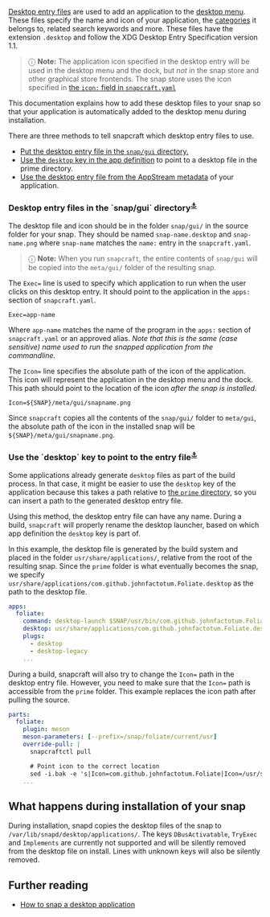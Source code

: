[Desktop entry files](https://specifications.freedesktop.org/desktop-entry-spec/desktop-entry-spec-latest.html#introduction) are used to add an application to the [desktop menu](https://en.wikipedia.org/wiki/Start_menu). These files specify the name and icon of your application, the [categories](https://specifications.freedesktop.org/menu-spec/latest/apa.html) it belongs to, related search keywords and more. These files have the extension `.desktop` and follow the XDG Desktop Entry Specification version 1.1.

> ⓘ **Note:**  The application icon specified in the desktop entry will be used in the desktop menu and the dock, but *not* in the snap store and other graphical store frontends. The snap store uses the icon specified in [the `icon:` field in `snapcraft.yaml`](/t/snapcraft-top-level-metadata/8334#heading--icon)

This documentation explains how to add these desktop files to your snap so that your application is automatically added to the desktop menu during installation.

There are three methods to tell snapcraft which desktop entry files to use.

- [Put the desktop entry file in the `snap/gui` directory.](#heading--snap-gui)
- [Use the `desktop` key in the app definition](#heading--desktop-key) to point to a desktop file in the prime directory.
- [Use the desktop entry file from the AppStream metadata](/t/using-external-metadata/4642#heading--appstream) of your application.

<h3 id='heading--snap-gui'>Desktop entry files in the `snap/gui` directory<sup><a href=#heading--snap-gui>⚓</a></sup></h3>

The desktop file and icon should be in the folder `snap/gui/` in the source folder for your snap. They should be named `snap-name.desktop` and `snap-name.png` where `snap-name` matches the `name:` entry in the `snapcraft.yaml`.

> ⓘ **Note:** When you run `snapcraft`, the entire contents of `snap/gui` will be copied into the `meta/gui/` folder of the resulting snap.

The `Exec=` line is used to specify which application to run when the user clicks on this desktop entry. It should point to the application in the `apps:` section of `snapcraft.yaml`.

```
Exec=app-name
```

Where `app-name` matches the name of the program in the `apps:` section of `snapcraft.yaml` or an approved alias. *Note that this is the same (case sensitive) name used to run the snapped application from the commandline.*

The `Icon=` line specifies the absolute path of the icon of the application. This icon will represent the application in the desktop menu and the dock. This path should point to the location of the icon *after the snap is installed*.

```
Icon=${SNAP}/meta/gui/snapname.png
```

Since `snapcraft` copies all the contents of the `snap/gui/` folder to `meta/gui`, the absolute path of the icon in the installed snap will be `${SNAP}/meta/gui/snapname.png`.

<h3 id='heading--desktop-key'>Use the `desktop` key to point to the entry file<sup><a href=#heading--desktop-key>⚓</a></sup></h3>

Some applications already generate `desktop` files as part of the build process. In that case, it might be easier to use the `desktop` key of the application because this takes a path relative to [the `prime` directory](https://forum.snapcraft.io/t/parts-lifecycle/12231#heading--parts-directories), so you can insert a path to the generated desktop entry file.

Using this method, the desktop entry file can have any name. During a build, `snapcraft` will properly rename the desktop launcher, based on which app definition the `desktop` key is part of.

In this example, the desktop file is generated by the build system and placed in the folder `usr/share/applications/`, relative from the root of the resulting snap. Since the `prime` folder is what eventually becomes the snap, we specify `usr/share/applications/com.github.johnfactotum.Foliate.desktop` as the path to the desktop file.

```yaml
apps:
  foliate:
    command: desktop-launch $SNAP/usr/bin/com.github.johnfactotum.Foliate
    desktop: usr/share/applications/com.github.johnfactotum.Foliate.desktop
    plugs:
      - desktop
      - desktop-legacy
    ...
```

During a build, snapcraft will also try to change the `Icon=` path in the desktop entry file. However, you need to make sure that the `Icon=` path is accessible from the `prime` folder. This example replaces the icon path after pulling the source.

```yaml
parts:
  foliate:
    plugin: meson
    meson-parameters: [--prefix=/snap/foliate/current/usr]
    override-pull: |
      snapcraftctl pull

      # Point icon to the correct location
      sed -i.bak -e 's|Icon=com.github.johnfactotum.Foliate|Icon=/usr/share/icons/hicolor/scalable/apps/com.github.johnfactotum.Foliate.svg|g' data/com.github.johnfactotum.Foliate.desktop.in
    ...
```

## What happens during installation of your snap

During installation, snapd copies the desktop files of the snap to `/var/lib/snapd/desktop/applications/`. The keys `DBusActivatable`, `TryExec` and `Implements` are currently not supported and will be silently removed from the desktop file on install. Lines with unknown keys will also be silently removed.

## Further reading

* [How to snap a desktop application](/t/desktop-applications/13034)